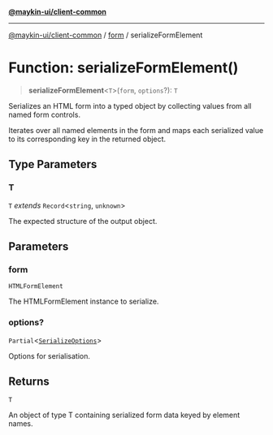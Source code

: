 [**@maykin-ui/client-common**](../../README.md)

***

[@maykin-ui/client-common](../../README.md) / [form](../README.md) / serializeFormElement

# Function: serializeFormElement()

> **serializeFormElement**\<`T`\>(`form`, `options`?): `T`

Serializes an HTML form into a typed object by collecting values from all named form controls.

Iterates over all named elements in the form and maps each serialized value to its
corresponding key in the returned object.

## Type Parameters

### T

`T` *extends* `Record`\<`string`, `unknown`\>

The expected structure of the output object.

## Parameters

### form

`HTMLFormElement`

The HTMLFormElement instance to serialize.

### options?

`Partial`\<[`SerializeOptions`](../type-aliases/SerializeOptions.md)\>

Options for serialisation.

## Returns

`T`

An object of type T containing serialized form data keyed by element names.
